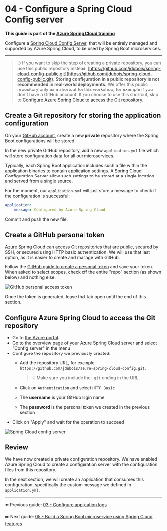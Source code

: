 # 04 - Configure a Spring Cloud Config server

__This guide is part of the [Azure Spring Cloud training](../README.md)__

Configure a [Spring Cloud Config Server](https://cloud.spring.io/spring-cloud-config), that will be entirely managed and supported by Azure Spring Cloud, to be used by Spring Boot microservices.

---

> ⏱ If you want to skip the step of creating a private repository, you can use this public repository instead: [https://github.com/jdubois/spring-cloud-config-public.git](https://github.com/jdubois/spring-cloud-config-public.git). __Storing configuration in a public repository is not recommended in real-world deployments.__ We offer this public repository only as a shortcut for this workshop, for example if you don't have a GitHub account. If you choose to use this shortcut, skip to [Configure Azure Spring Cloud to access the Git repository](#configure-azure-spring-cloud-to-access-the-git-repository).

## Create a Git repository for storing the application configuration

On your [GitHub account](https://github.com), create a new **private** repository where the Spring Boot configurations will be stored.

In the new private GitHub repository, add a new `application.yml` file which will store configuration data for all our microservices.

Typically, each Spring Boot application includes such a file within the application binaries to contain application settings. A Spring Cloud Configuration Server allow such settings to be stored at a single location and served from a single source.

For the moment, our `application.yml` will just store a message to check if the configuration is successful:

```yaml
application:
    message: Configured by Azure Spring Cloud
```

Commit and push the new file.

## Create a GitHub personal token

Azure Spring Cloud can access Git repositories that are public, secured by SSH, or secured using HTTP basic authentication. We will use that last option, as it is easier to create and manage with GitHub.

Follow the [GitHub guide to create a personal token](https://help.github.com/en/articles/creating-a-personal-access-token-for-the-command-line) and save your token. When asked to select scopes, check off the entire "repo" section (as shown below) and nothing else.

![GitHub personal access token](media/01-github-personal-access-token.png)

Once the token is generated, leave that tab open until the end of this section.

## Configure Azure Spring Cloud to access the Git repository

- Go to [the Azure portal](https://portal.azure.com/?WT.mc_id=azurespringcloud-github-judubois).
- Go to the overview page of your Azure Spring Cloud server and select "Config server" in the menu
- Configure the repository we previously created:
  - Add the repository URL, for example `https://github.com/jdubois/azure-spring-cloud-config.git`.

     >💡 Make sure you include the `.git` ending in the URL.

  - Click on `Authentication` and select `HTTP Basic`
  - The __username__ is your GitHub login name
  - The __password__ is the personal token we created in the previous section
- Click on "Apply" and wait for the operation to succeed

![Spring Cloud config server](media/02-config-server.png)

## Review

We have now created a private configuration repository. We have enabled Azure Spring Cloud to create a configuration server with the configuration files from this repository.

In the next section, we will create an application that consumes this configuration, specifically the custom message we defined in `application.yml`.

---

⬅️ Previous guide: [03 - Configure application logs](../03-configure-monitoring/README.md)

➡️ Next guide: [05 - Build a Spring Boot microservice using Spring Cloud features](../05-build-a-spring-boot-microservice-using-spring-cloud-features/README.md)
